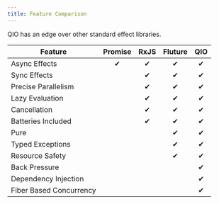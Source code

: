 ```yaml
---
title: Feature Comparison
---
```


QIO has an edge over other standard effect libraries.

| Feature                 | Promise | RxJS | Fluture | QIO |
| ----------------------- | :-----: | :--: | :-----: | :-: |
| Async Effects           |    ✔    |  ✔   |    ✔    |  ✔  |
| Sync Effects            |         |  ✔   |    ✔    |  ✔  |
| Precise Parallelism     |         |  ✔   |    ✔    |  ✔  |
| Lazy Evaluation         |         |  ✔   |    ✔    |  ✔  |
| Cancellation            |         |  ✔   |    ✔    |  ✔  |
| Batteries Included      |         |  ✔   |    ✔    |  ✔  |
| Pure                    |         |      |    ✔    |  ✔  |
| Typed Exceptions        |         |      |    ✔    |  ✔  |
| Resource Safety         |         |      |    ✔    |  ✔  |
| Back Pressure           |         |      |         |  ✔  |
| Dependency Injection    |         |      |         |  ✔  |
| Fiber Based Concurrency |         |      |         |  ✔  |
